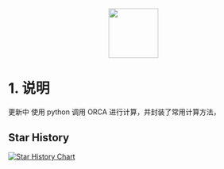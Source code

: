 <h1 align="center">
<img src="https://i0.hdslb.com/bfs/face/14efe52b44ecd3dabcaf4ffb2015bf9c2a58740c.jpg@240w_240h_1c_1s_!web-avatar-nav.avif" width="100">
</h1>

# 1. 说明

更新中 使用 python 调用 ORCA 进行计算，并封装了常用计算方法，

## Star History

[![Star History Chart](https://api.star-history.com/svg?repos=HTY-DBY/orcacal&type=Date)](https://star-history.com/#HTY-DBY/orcacal&Date)
